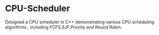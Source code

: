 # CPU-Scheduler
Designed a CPU scheduler in C++ demonstrating various CPU scheduling algorithms , including FCFS,SJF,Priority and Round Robin.
